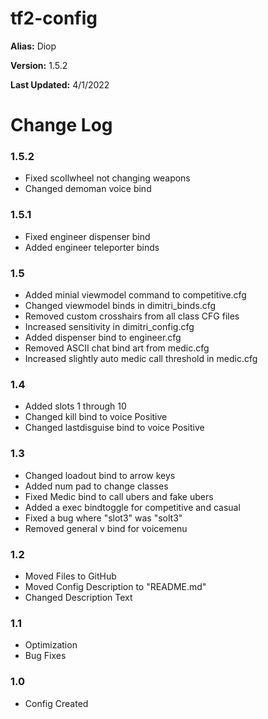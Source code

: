 # tf2-config
<b>Alias:</b>           Diop

<b>Version:</b>         1.5.2

<b>Last Updated:</b>    4/1/2022

# Change Log

### 1.5.2
- Fixed scollwheel not changing weapons
- Changed demoman voice bind

### 1.5.1
- Fixed engineer dispenser bind
- Added engineer teleporter binds

### 1.5
- Added minial viewmodel command to competitive.cfg
- Changed viewmodel binds in dimitri_binds.cfg
- Removed custom crosshairs from all class CFG files
- Increased sensitivity in dimitri_config.cfg
- Added dispenser bind to engineer.cfg
- Removed ASCII chat bind art from medic.cfg
- Increased slightly auto medic call threshold in medic.cfg

### 1.4
- Added slots 1 through 10
- Changed kill bind to voice Positive
- Changed lastdisguise bind to voice Positive

### 1.3
- Changed loadout bind to arrow keys
- Added num pad to change classes
- Fixed Medic bind to call ubers and fake ubers
- Added a exec bindtoggle for competitive and casual
- Fixed a bug where "slot3" was "solt3"
- Removed general v bind for voicemenu

### 1.2
- Moved Files to GitHub
- Moved Config Description to "README.md"
- Changed Description Text

### 1.1 
- Optimization
- Bug Fixes

### 1.0
- Config Created

